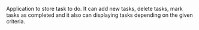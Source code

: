 Application to store task to do.
It can add new tasks, delete tasks, mark tasks as completed and it also can displaying tasks depending on the given criteria.
